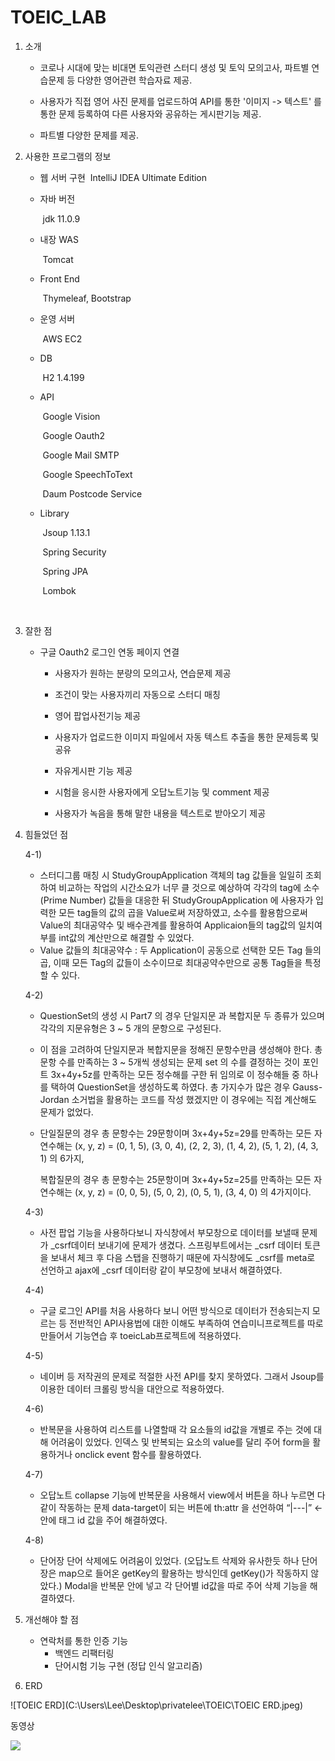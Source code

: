 # TOEIC_LAB

1. 소개

     - 코로나 시대에 맞는 비대면 토익관련 스터디 생성 및 토익 모의고사, 파트별 연습문제 등 다양한 영어관련 학습자료 제공.

     - 사용자가 직접 영어 사진 문제를 업로드하여 API를 통한 '이미지 -> 텍스트' 를 통한 문제 등록하여 다른 사용자와 공유하는 게시판기능 제공.

     - 파트별 다양한 문제를 제공.

       

2. 사용한 프로그램의 정보

     - 웹 서버 구현 
       ​		IntelliJ IDEA Ultimate Edition

      - 자바 버전

        ​		 jdk 11.0.9

      - 내장 WAS 

        ​		Tomcat

      - Front End

        ​		Thymeleaf, Bootstrap

      - 운영 서버 

        ​		AWS EC2

      - DB 

        ​		H2 1.4.199

      - API

        ​		Google Vision

        ​		Google Oauth2

        ​		Google Mail SMTP

        ​		Google SpeechToText

        ​		Daum Postcode Service

      - Library

        ​		Jsoup 1.13.1

        ​		Spring Security

        ​		Spring JPA

        ​		Lombok

        ​		


3. 잘한 점

   - 구글 Oauth2 로그인 연동 페이지 연결

     - 사용자가 원하는 분량의 모의고사, 연습문제 제공

     - 조건이 맞는 사용자끼리 자동으로 스터디 매칭

     - 영어 팝업사전기능 제공

     - 사용자가 업로드한 이미지 파일에서 자동 텍스트 추출을 통한 문제등록 및 공유

     - 자유게시판 기능 제공

     - 시험을 응시한 사용자에게 오답노트기능 및 comment 제공

     - 사용자가 녹음을 통해 말한 내용을 텍스트로 받아오기 제공

       

4. 힘들었던 점

   4-1)

   - 스터디그룹 매칭 시 StudyGroupApplication 객체의 tag 값들을 일일히 조회하여 비교하는 작업의 시간소요가 너무 클 것으로 예상하여 각각의 tag에 소수(Prime Number) 값들을 대응한 뒤 StudyGroupApplication 에 사용자가 입력한 모든 tag들의 값의 곱을 Value로써 저장하였고, 소수를 활용함으로써  Value의 최대공약수 및 배수관계를 활용하여 Applicaion들의 tag값의 일치여부를 int값의 계산만으로 해결할 수 있었다.
   - Value 값들의 최대공약수 : 두 Application이 공동으로 선택한  모든 Tag 들의 곱, 이때 모든 Tag의 값들이 소수이므로 최대공약수만으로 공통 Tag들을 특정할 수 있다.

   4-2)

   - QuestionSet의 생성 시 Part7 의 경우 단일지문 과 복합지문 두 종류가 있으며 각각의 지문유형은 3 ~ 5 개의 문항으로 구성된다.

   - 이 점을 고려하여 단일지문과 복합지문을 정해진 문항수만큼 생성해야 한다. 총 문항 수를 만족하는 3 ~ 5개씩 생성되는 문제 set 의 수를 결정하는 것이 포인트 3x+4y+5z를 만족하는 모든 정수해를 구한 뒤 임의로 이 정수해들 중 하나를 택하여 QuestionSet을 생성하도록 하였다.  총 가지수가 많은 경우 Gauss-Jordan 소거법을 활용하는 코드를 작성 했겠지만 이 경우에는 직접 계산해도 문제가 없었다.

   -  단일질문의 경우 총 문항수는 29문항이며 3x+4y+5z=29를 만족하는 모든 자연수해는
       (x, y, z) = (0, 1, 5), (3, 0, 4), (2, 2, 3), (1, 4, 2), (5, 1, 2), (4, 3, 1) 의 6가지,

       복합질문의 경우 총 문항수는 25문항이며 3x+4y+5z=25를 만족하는 모든 자연수해는
       (x, y, z) = (0, 0, 5), (5, 0, 2), (0, 5, 1), (3, 4, 0) 의 4가지이다.

   4-3)

   - 사전 팝업 기능을 사용하다보니 자식창에서 부모창으로 데이터를 보낼때 문제가 _csrf데이터 보내기에 문제가 생겼다.  스프링부트에서는 _csrf 데이터 토큰을 보내서 체크 후  다음 스탭을 진행하기 때문에 자식창에도 _csrf를 meta로 선언하고 ajax에 _csrf 데이터랑 같이 부모창에 보내서 해결하였다.

   4-4)

   - 구글 로그인 API를 처음 사용하다 보니 어떤 방식으로 데이터가 전송되는지 모르는 등 전반적인 API사용법에 대한 이해도 부족하여 연습미니프로젝트를 따로 만들어서 기능연습 후 toeicLab프로젝트에 적용하였다.

   4-5)

   - 네이버 등 저작권의 문제로 적절한 사전 API를 찾지 못하였다. 그래서  Jsoup를 이용한 데이터 크롤링 방식을 대안으로 적용하였다.

   4-6)

   - 반복문을 사용하여 리스트를 나열할때 각 요소들의 id값을 개별로 주는 것에 대해 어려움이 있었다. 인덱스 및 반복되는 요소의 value를 달리 주어 form을 활용하거나 onclick event 함수를 활용하였다.

   4-7)

   - 오답노트 collapse 기능에 반복문을 사용해서 view에서  버튼을 하나 누르면 다같이 작동하는 문제
     data-target이 되는 버튼에 th:attr 을 선언하여 “|---|” ← 안에 태그 id 값을 주어 해결하였다.

   4-8)

   - 단어장 단어 삭제에도 어려움이 있었다. (오답노트 삭제와 유사한듯 하나 단어장은 map으로 들어온 getKey의 활용하는 방식인데 getKey()가 작동하지 않았다.) Modal을 반복문 안에 넣고 각 단어별 id값을 따로 주어 삭제 기능을 해결하였다.

   

5. 개선해야 할 점
   - 연락처를 통한 인증 기능
     - 백엔드 리팩터링 
     - 단어시험 기능 구현 (정답 인식 알고리즘)
   
   
   
6. ERD

![TOEIC ERD](C:\Users\Lee\Desktop\privatelee\TOEIC\TOEIC ERD.jpeg)

동영상


<div>
	<a href="https://www.youtube.com/watch?v=IpWaK4cykKY" target="_blank"><image src = "https://img.youtube.com/vi/IpWaK4cykKY/mqdefault.jpg"></a>	
</div>

